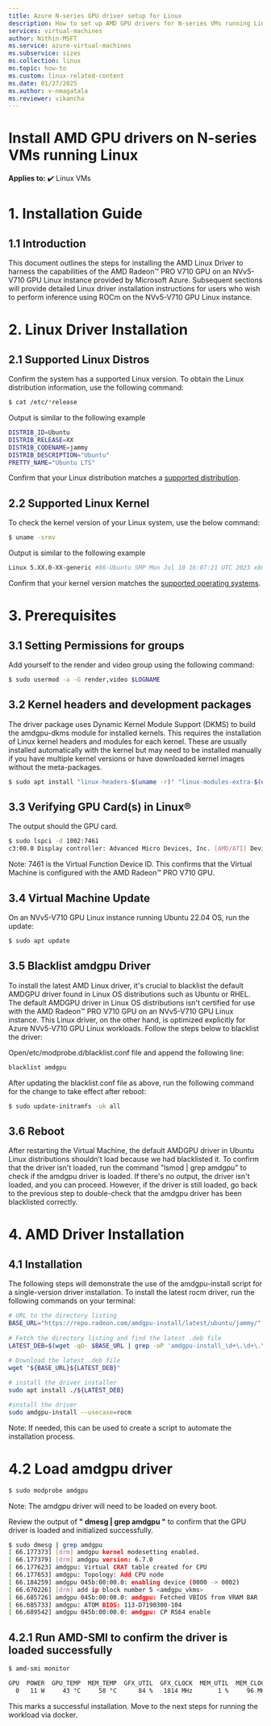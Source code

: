 ```yaml
---
title: Azure N-series GPU driver setup for Linux
description: How to set up AMD GPU drivers for N-series VMs running Linux in Azure
services: virtual-machines
author: Nithin-MSFT
ms.service: azure-virtual-machines
ms.subservice: sizes
ms.collection: linux
ms.topic: how-to
ms.custom: linux-related-content
ms.date: 01/27/2025
ms.author: v-nmagatala
ms.reviewer: vikancha
---
```


# Install AMD GPU drivers on N-series VMs running Linux

**Applies to:** :heavy_check_mark: Linux VMs

# 1. Installation Guide

## 1.1 Introduction

This document outlines the steps for installing the AMD Linux Driver to harness the capabilities of the AMD Radeon™ PRO V710 GPU on an NVv5-V710 GPU Linux instance provided by Microsoft Azure. Subsequent sections will provide detailed Linux driver installation instructions for users who wish to perform inference using ROCm on the NVv5-V710 GPU Linux instance.

# 2. Linux Driver Installation

## 2.1 Supported Linux Distros

Confirm the system has a supported Linux version.
To obtain the Linux distribution information, use the following command:
``` bash
$ cat /etc/*release
```
Output is similar to the following example
```bash
DISTRIB_ID=Ubuntu 
DISTRIB_RELEASE=XX 
DISTRIB_CODENAME=jammy 
DISTRIB_DESCRIPTION="Ubuntu" 
PRETTY_NAME="Ubuntu LTS"
```
Confirm that your Linux distribution matches a [supported distribution](https://rocm.docs.amd.com/projects/install-on-linux/en/latest/reference/system-requirements.html#supported-distributions).

## 2.2 Supported Linux Kernel

To check the kernel version of your Linux system, use the below command:
```bash
$ uname -srmv
```
Output is similar to the following example

```bash
Linux 5.XX.0-XX-generic #86-Ubuntu SMP Mon Jul 10 16:07:21 UTC 2023 x86_64
```
Confirm that your kernel version matches the [supported operating systems](https://rocm.docs.amd.com/projects/install-on-linux/en/latest/reference/system-requirements.html#supported-distributions).

# 3. Prerequisites

## 3.1 Setting Permissions for groups

Add yourself to the render and video group using the following command:
```bash
$ sudo usermod -a -G render,video $LOGNAME
```

## 3.2 Kernel headers and development packages

The driver package uses Dynamic Kernel Module Support (DKMS) to build the amdgpu-dkms module for installed kernels. This requires the installation of Linux kernel headers and modules for each kernel. These are usually installed automatically with the kernel but may need to be installed manually if you have multiple kernel versions or have downloaded kernel images without the meta-packages.

```bash
$ sudo apt install "linux-headers-$(uname -r)" "linux-modules-extra-$(uname -r)"
```

## 3.3 Verifying GPU Card(s) in Linux®

The output should the GPU card.

```Bash
$ sudo lspci -d 1002:7461
c3:00.0 Display controller: Advanced Micro Devices, Inc. [AMD/ATI] Device 7461
```

Note: 7461 is the Virtual Function Device ID. This confirms that the Virtual Machine is configured with the AMD Radeon™ PRO V710 GPU.

## 3.4 Virtual Machine Update

On an NVv5-V710 GPU Linux instance running Ubuntu 22.04 OS, run the update: 
```bash
$ sudo apt update
```

## 3.5 Blacklist amdgpu Driver

To install the latest AMD Linux driver, it's crucial to blacklist the default AMDGPU driver found in Linux OS distributions such as Ubuntu or RHEL. The default AMDGPU driver in Linux OS distributions isn't certified for use with the AMD Radeon™ PRO V710 GPU on an NVv5-V710 GPU Linux instance. This Linux driver, on the other hand, is optimized explicitly for Azure NVv5-V710 GPU Linux workloads. Follow the steps below to blacklist the driver: 

Open/etc/modprobe.d/blacklist.conf file and append the following line:

```bash
blacklist amdgpu
```
After updating the blacklist.conf file as above, run the following command for the change to take effect after reboot:

```Bash
$ sudo update-initramfs -uk all
```

## 3.6 Reboot

After restarting the Virtual Machine, the default AMDGPU driver in Ubuntu Linux distributions shouldn’t load because we had blacklisted it. To confirm that the driver isn't loaded, run the command "lsmod | grep amdgpu" to check if the amdgpu driver is loaded. If there's no output, the driver isn't loaded, and you can proceed. However, if the driver is still loaded, go back to the previous step to double-check that the amdgpu driver has been blacklisted correctly.

# 4. AMD Driver Installation

## 4.1 Installation

The following steps will demonstrate the use of the amdgpu-install script for a single-version driver installation. To install the latest rocm driver, run the following commands on your terminal:

```bash
# URL to the directory listing 
BASE_URL="https://repo.radeon.com/amdgpu-install/latest/ubuntu/jammy/" 
 
# Fetch the directory listing and find the latest .deb file 
LATEST_DEB=$(wget -qO- $BASE_URL | grep -oP 'amdgpu-install_\d+\.\d+\.\d+-\d+_all\.deb' | head -n 1) 
 
# Download the latest .deb file 
wget "${BASE_URL}${LATEST_DEB}"

# install the driver installer 
sudo apt install ./${LATEST_DEB}

#install the driver 
sudo amdgpu-install --usecase=rocm
```

Note: If needed, this can be used to create a script to automate the installation process.

# 4.2 Load amdgpu driver

```bash
$ sudo modprobe amdgpu
```

Note: The amdgpu driver will need to be loaded on every boot.

Review the output of **" dmesg | grep amdgpu "** to confirm that the GPU driver is loaded and initialized successfully.

```bash
$ sudo dmesg | grep amdgpu 
[ 66.177373] [drm] amdgpu kernel modesetting enabled. 
[ 66.177379] [drm] amdgpu version: 6.7.0 
[ 66.177623] amdgpu: Virtual CRAT table created for CPU 
[ 66.177653] amdgpu: Topology: Add CPU node 
[ 66.184259] amdgpu 045b:00:00.0: enabling device (0000 -> 0002) 
[ 66.670226] [drm] add ip block number 5 <amdgpu_vkms> 
[ 66.685726] amdgpu 045b:00:00.0: amdgpu: Fetched VBIOS from VRAM BAR 
[ 66.685733] amdgpu: ATOM BIOS: 113-D7190300-104 
[ 66.689542] amdgpu 045b:00:00.0: amdgpu: CP RS64 enable
```

## 4.2.1 Run AMD-SMI to confirm the driver is loaded successfully 

```bash
$ amd-smi monitor
```
```bash
GPU  POWER  GPU_TEMP  MEM_TEMP  GFX_UTIL  GFX_CLOCK  MEM_UTIL  MEM_CLOCK  ENC_UTIL  ENC_CLOCK  DEC_UTIL  DEC_CLOCK     THROTTLE  SINGLE_ECC  DOUBLE_ECC  PCIE_REPLAY  VRAM_USED  VRAM_TOTAL   PCIE_BW 
  0   11 W     43 °C     58 °C      84 %   1814 MHz       1 %     96 MHz       N/A    812 MHz       N/A    512 MHz  UNTHROTTLED           0           0            0     227 MB    25476 MB  N/A Mb/s
```
This marks a successful installation. Move to the next steps for running the workload via docker.
